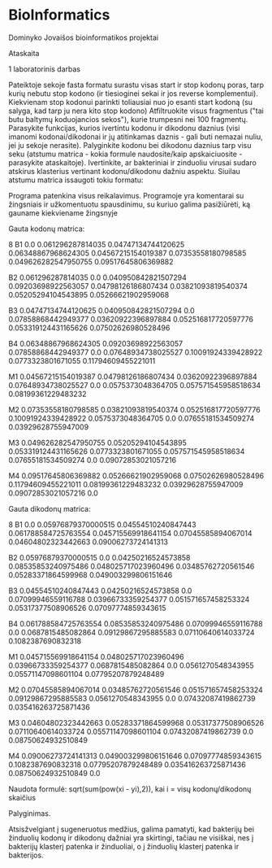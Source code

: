 # BioInformatics
Dominyko Jovaišos bioinformatikos projektai

Ataskaita

1 laboratorinis darbas

Pateiktoje sekoje fasta formatu surastu visas start ir stop kodonų poras, tarp kurių nebutu stop kodono (ir tiesioginei sekai ir jos reverse komplementui). 
Kiekvienam stop kodonui parinkti toliausiai nuo jo esanti start kodoną (su salyga, kad tarp ju nera kito stop kodono)
Atfiltruokite visus fragmentus ("tai butu baltymų koduojancios sekos"), kurie trumpesni nei 100 fragmentų.
Parasykite funkcijas, kurios ivertintu kodonu ir dikodonu daznius (visi imanomi kodonai/dikodonai ir jų atitinkamas daznis  - gali buti nemazai nuliu, jei ju sekoje nerasite).
Palyginkite kodonu bei dikodonu daznius tarp visu seku (atstumu matrica - kokia formule naudosite/kaip apskaiciuosite - parasykite ataskaitoje).
Ivertinkite, ar bakteriniai ir zinduoliu virusai sudaro atskirus klasterius vertinant kodonu/dikodonu dažniu aspektu. Siuilau atstumu matrica issaugoti tokiu formatu:

Programa patenkina visus reikalavimus. Programoje yra komentarai su žingsniais ir užkomentuotu spausdinimu, su kuriuo galima pasižiūrėti, ką gauname kiekviename žingsnyje

Gauta kodonų matrica:

8
B1 0.0 0.061296287814035 0.04747134744120625 0.06348867968624305 0.04567215154019387 0.07353558180798585 0.049626282547950755 0.09517645806369882

B2 0.061296287814035 0.0 0.040950842821507294 0.09203698922563057 0.04798126186807434 0.03821093819540374 0.05205294104543895 0.05266621902959068

B3 0.04747134744120625 0.040950842821507294 0.0 0.07858868442949377 0.03620922396897884 0.052516817720597776 0.053319124431165626 0.07502626980528496

B4 0.06348867968624305 0.09203698922563057 0.07858868442949377 0.0 0.07648934738025527 0.10091924339428922 0.0773323801671055 0.11794609455221011

M1 0.04567215154019387 0.04798126186807434 0.03620922396897884 0.07648934738025527 0.0 0.0575373048364705 0.057571545958518634 0.08199361229483232

M2 0.07353558180798585 0.03821093819540374 0.052516817720597776 0.10091924339428922 0.0575373048364705 0.0 0.07655181534509274 0.03929628755947009

M3 0.049626282547950755 0.05205294104543895 0.053319124431165626 0.0773323801671055 0.057571545958518634 0.07655181534509274 0.0 0.09072853021057216

M4 0.09517645806369882 0.05266621902959068 0.07502626980528496 0.11794609455221011 0.08199361229483232 0.03929628755947009 0.09072853021057216 0.0

Gauta dikodonų matrica:

8
B1 0.0 0.05976879370000515 0.04554510240847443 0.061788584725763554 0.045715569918641154 0.07045585894067014 0.04604802323442663 0.09006273724141313

B2 0.05976879370000515 0.0 0.04250216524573858 0.08535853240975486 0.048025717023960496 0.03485762720561546 0.05283371864599968 0.049003299806151646

B3 0.04554510240847443 0.04250216524573858 0.0 0.07099946559116788 0.03966733359254377 0.051571657458253324 0.05317377508906526 0.07097774859343615

B4 0.061788584725763554 0.08535853240975486 0.07099946559116788 0.0 0.0687815485082864 0.09129867295885583 0.07110640614033724 0.1082387690832318

M1 0.045715569918641154 0.048025717023960496 0.03966733359254377 0.0687815485082864 0.0 0.0561270548343955 0.05571147098601104 0.07795207879248489

M2 0.07045585894067014 0.03485762720561546 0.051571657458253324 0.09129867295885583 0.0561270548343955 0.0 0.07432087419862739 0.035416263725871436

M3 0.04604802323442663 0.05283371864599968 0.05317377508906526 0.07110640614033724 0.05571147098601104 0.07432087419862739 0.0 0.08750624932510849

M4 0.09006273724141313 0.049003299806151646 0.07097774859343615 0.1082387690832318 0.07795207879248489 0.035416263725871436 0.08750624932510849 0.0

Naudota formulė: sqrt(sum(pow(xi - yi),2)), kai i = visų kodonų/dikodonų skaičius

Palyginimas.

Atsisžvelgiant į sugeneruotus medžius, galima pamatyti, kad bakterijų bei žinduolių kodonų ir dikodonų dažniai yra skirtingi, tačiau ne visiškai, nes į bakterijų klasterį patenka ir žinduoliai, o į žinduolių klasterį patenka ir bakterijos. 
